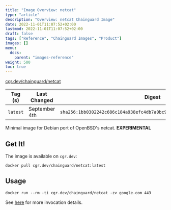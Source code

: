 ```yaml
---
title: "Image Overview: netcat"
type: "article"
description: "Overview: netcat Chainguard Image"
date: 2022-11-01T11:07:52+02:00
lastmod: 2022-11-01T11:07:52+02:00
draft: false
tags: ["Reference", "Chainguard Images", "Product"]
images: []
menu:
  docs:
    parent: "images-reference"
weight: 500
toc: true
---
```


[cgr.dev/chainguard/netcat](https://github.com/chainguard-images/images/tree/main/images/netcat)

| Tag (s)   | Last Changed  | Digest                                                                    |
|-----------|---------------|---------------------------------------------------------------------------|
|  `latest` | September 4th | `sha256:1bb0302242c686c184a938efc4db7a0bc9c785b7e875792b66bbeb4a367746b3` |



Minimal image for Debian port of OpenBSD's netcat. **EXPERIMENTAL**

## Get It!

The image is available on `cgr.dev`:

```
docker pull cgr.dev/chainguard/netcat:latest
```

## Usage

```
docker run --rm -ti cgr.dev/chainguard/netcat -zv google.com 443
```

See [here](https://manpages.debian.org/unstable/netcat-openbsd/nc.1.en.html) for more invocation details.

